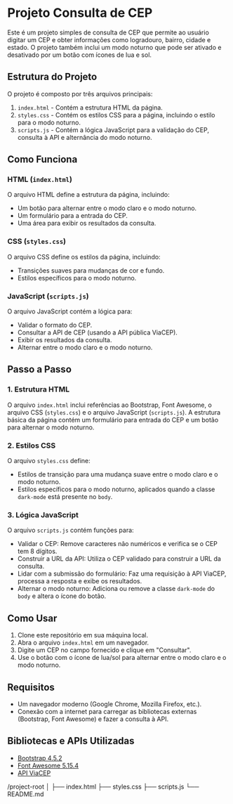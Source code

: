 # Projeto Consulta de CEP

Este é um projeto simples de consulta de CEP que permite ao usuário digitar um CEP e obter informações como logradouro, bairro, cidade e estado. O projeto também inclui um modo noturno que pode ser ativado e desativado por um botão com ícones de lua e sol.

## Estrutura do Projeto

O projeto é composto por três arquivos principais:

1. `index.html` - Contém a estrutura HTML da página.
2. `styles.css` - Contém os estilos CSS para a página, incluindo o estilo para o modo noturno.
3. `scripts.js` - Contém a lógica JavaScript para a validação do CEP, consulta à API e alternância do modo noturno.

## Como Funciona

### HTML (`index.html`)

O arquivo HTML define a estrutura da página, incluindo:
- Um botão para alternar entre o modo claro e o modo noturno.
- Um formulário para a entrada do CEP.
- Uma área para exibir os resultados da consulta.

### CSS (`styles.css`)

O arquivo CSS define os estilos da página, incluindo:
- Transições suaves para mudanças de cor e fundo.
- Estilos específicos para o modo noturno.

### JavaScript (`scripts.js`)

O arquivo JavaScript contém a lógica para:
- Validar o formato do CEP.
- Consultar a API de CEP (usando a API pública ViaCEP).
- Exibir os resultados da consulta.
- Alternar entre o modo claro e o modo noturno.

## Passo a Passo

### 1. Estrutura HTML

O arquivo `index.html` inclui referências ao Bootstrap, Font Awesome, o arquivo CSS (`styles.css`) e o arquivo JavaScript (`scripts.js`). A estrutura básica da página contém um formulário para entrada do CEP e um botão para alternar o modo noturno.

### 2. Estilos CSS

O arquivo `styles.css` define:
- Estilos de transição para uma mudança suave entre o modo claro e o modo noturno.
- Estilos específicos para o modo noturno, aplicados quando a classe `dark-mode` está presente no `body`.

### 3. Lógica JavaScript

O arquivo `scripts.js` contém funções para:
- Validar o CEP: Remove caracteres não numéricos e verifica se o CEP tem 8 dígitos.
- Construir a URL da API: Utiliza o CEP validado para construir a URL da consulta.
- Lidar com a submissão do formulário: Faz uma requisição à API ViaCEP, processa a resposta e exibe os resultados.
- Alternar o modo noturno: Adiciona ou remove a classe `dark-mode` do `body` e altera o ícone do botão.

## Como Usar

1. Clone este repositório em sua máquina local.
2. Abra o arquivo `index.html` em um navegador.
3. Digite um CEP no campo fornecido e clique em "Consultar".
4. Use o botão com o ícone de lua/sol para alternar entre o modo claro e o modo noturno.

## Requisitos

- Um navegador moderno (Google Chrome, Mozilla Firefox, etc.).
- Conexão com a internet para carregar as bibliotecas externas (Bootstrap, Font Awesome) e fazer a consulta à API.

## Bibliotecas e APIs Utilizadas

- [Bootstrap 4.5.2](https://getbootstrap.com/)
- [Font Awesome 5.15.4](https://fontawesome.com/)
- [API ViaCEP](https://viacep.com.br/)


/project-root
│
├── index.html
├── styles.css
├── scripts.js
└── README.md


